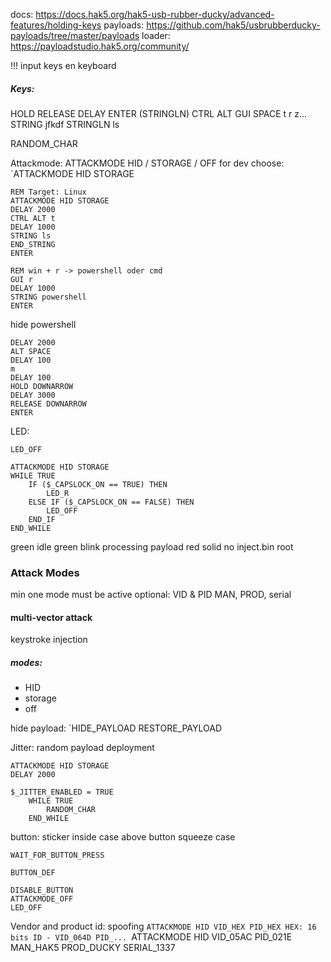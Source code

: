 
docs: https://docs.hak5.org/hak5-usb-rubber-ducky/advanced-features/holding-keys
payloads: https://github.com/hak5/usbrubberducky-payloads/tree/master/payloads
loader: https://payloadstudio.hak5.org/community/ 

!!! input keys en keyboard
##### Keys:
HOLD RELEASE
DELAY
ENTER (STRINGLN)
CTRL ALT GUI SPACE t r z...
STRING jfkdf
STRINGLN ls

RANDOM_CHAR

Attackmode:
ATTACKMODE HID / STORAGE / OFF for dev choose: `ATTACKMODE HID STORAGE

```
REM Target: Linux
ATTACKMODE HID STORAGE
DELAY 2000
CTRL ALT t
DELAY 1000
STRING ls
END_STRING
ENTER

```

```
REM win + r -> powershell oder cmd 
GUI r
DELAY 1000
STRING powershell
ENTER
```

hide powershell 
```
DELAY 2000
ALT SPACE
DELAY 100
m
DELAY 100
HOLD DOWNARROW
DELAY 3000
RELEASE DOWNARROW
ENTER
```

LED:
```
LED_OFF

ATTACKMODE HID STORAGE
WHILE TRUE
	IF ($_CAPSLOCK_ON == TRUE) THEN
		LED_R
	ELSE IF ($_CAPSLOCK_ON == FALSE) THEN
		LED_OFF
	END_IF
END_WHILE
```
green idle
green blink processing payload
red solid no inject.bin root

### Attack Modes
min one mode must be active
optional:
VID & PID
MAN, PROD, serial
#### multi-vector attack
keystroke injection
##### modes:
- HID
- storage
- off

hide payload: 
`HIDE_PAYLOAD RESTORE_PAYLOAD

Jitter:
random payload deployment
```
ATTACKMODE HID STORAGE
DELAY 2000

$_JITTER_ENABLED = TRUE
	WHILE TRUE
		RANDOM_CHAR
	END_WHILE
```

button:
sticker inside case above button
squeeze case

```
WAIT_FOR_BUTTON_PRESS

BUTTON_DEF

DISABLE_BUTTON
ATTACKMODE_OFF
LED_OFF
```

Vendor and product id:
spoofing `ATTACKMODE HID VID_HEX PID_HEX
HEX: 16 bits ID - VID_064D PID_...
`ATTACKMODE HID VID_05AC PID_021E MAN_HAK5 PROD_DUCKY SERIAL_1337